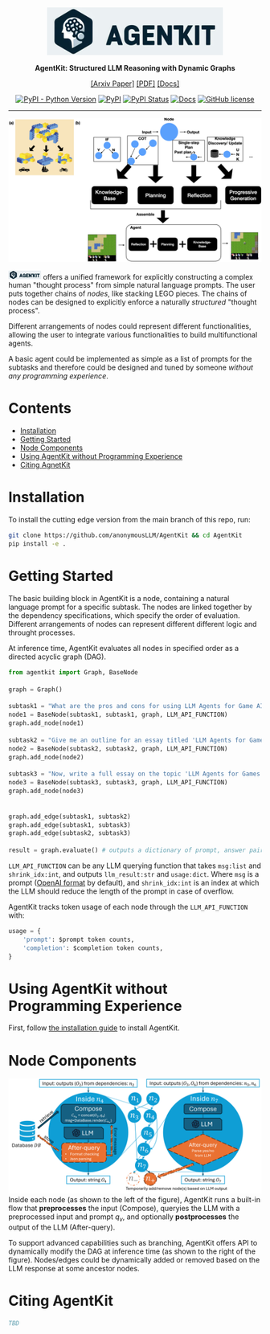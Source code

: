 <div align="center">
<img src="imgs/AgentKit.png" width="350px">

**AgentKit: Structured LLM Reasoning with Dynamic Graphs**

<!-- [[Website]](https://TODO.org) -->
[[Arxiv Paper]](TODO)
[[PDF]](TODO)
[[Docs]](https://agentkit.readthedocs.io/)

[![PyPI - Python Version](https://img.shields.io/pypi/pyversions/AgentKit)](https://pypi.org/project/AgentKit/)
[![PyPI](https://img.shields.io/pypi/v/agentkit)](https://pypi.org/project/agentkit/)
[![PyPI Status](https://pepy.tech/badge/AgentKit)](https://pepy.tech/project/AgentKit)
[![Docs](https://img.shields.io/badge/Docs-passing-green.svg "Author")](http://docs.minedojo.org/index.html "Docs")
[![GitHub license](https://img.shields.io/github/license/holmeswww/AgentKit)](https://github.com/MineDojo/MineDojo/blob/main/LICENSE)
______________________________________________________________________
![](imgs/teaser.png)
</div>

<img src="imgs/AgentKit.png" width="65px"> offers a unified framework for explicitly constructing a complex human "thought process" from simple natural language prompts.
The user puts together chains of *nodes*, like stacking LEGO pieces. The chains of nodes can be designed to explicitly enforce a naturally *structured* "thought process".

Different arrangements of nodes could represent different functionalities, allowing the user to integrate various functionalities to build multifunctional agents.

A basic agent could be implemented as simple as a list of prompts for the subtasks and therefore could be designed and tuned by someone *without any programming experience*.


# Contents

- [Installation](#Installation)
- [Getting Started](#Getting-Started)
- [Node Components](#Node-Components)
- [Using AgentKit without Programming Experience](#Using-AgentKit-without-Programming-Experience)
- [Citing AgnetKit](#Citing-AgentKit)

# Installation

<!-- Installing the AgentKit stable version is as simple as:

```bash
pip install agentkit
``` -->


To install the cutting edge version from the main branch of this repo, run:

```bash
git clone https://github.com/anonymousLLM/AgentKit && cd AgentKit
pip install -e .
```

# Getting Started

The basic building block in AgentKit is a node, containing a natural language prompt for a specific subtask. The nodes are linked together by the dependency specifications, which specify the order of evaluation. Different arrangements of nodes can represent different different logic and throught processes.

At inference time, AgentKit evaluates all nodes in specified order as a directed acyclic graph (DAG).

```python
from agentkit import Graph, BaseNode

graph = Graph()

subtask1 = "What are the pros and cons for using LLM Agents for Game AI?" 
node1 = BaseNode(subtask1, subtask1, graph, LLM_API_FUNCTION)
graph.add_node(node1)

subtask2 = "Give me an outline for an essay titled 'LLM Agents for Games'." 
node2 = BaseNode(subtask2, subtask2, graph, LLM_API_FUNCTION)
graph.add_node(node2)

subtask3 = "Now, write a full essay on the topic 'LLM Agents for Games'."
node3 = BaseNode(subtask3, subtask3, graph, LLM_API_FUNCTION)
graph.add_node(node3)


graph.add_edge(subtask1, subtask2)
graph.add_edge(subtask1, subtask3)
graph.add_edge(subtask2, subtask3)

result = graph.evaluate() # outputs a dictionary of prompt, answer pairs
```

``LLM_API_FUNCTION`` can be any LLM querying function that takes ``msg:list`` and ``shrink_idx:int``, and outputs ``llm_result:str`` and ``usage:dict``. Where ``msg`` is a prompt ([OpenAI format](https://platform.openai.com/docs/guides/text-generation/chat-completions-api) by default), and ``shrink_idx:int`` is an index at which the LLM should reduce the length of the prompt in case of overflow. 

AgentKit tracks token usage of each node through the ``LLM_API_FUNCTION`` with:
```python
usage = {
    'prompt': $prompt token counts,
    'completion': $completion token counts,
}
```

# Using AgentKit without Programming Experience
First, follow [the installation guide](#Installation) to install AgentKit.


# Node Components

![](imgs/node_archi.png)
Inside each node (as shown to the left of the figure), AgentKit runs a built-in flow that **preprocesses** the input (Compose), queryies the LLM with a preprocessed input and prompt $q_v$, and optionally **postprocesses** the output of the LLM (After-query).

To support advanced capabilities such as branching, AgentKit offers API to dynamically modify the DAG at inference time (as shown to the right of the figure). Nodes/edges could be dynamically added or removed based on the LLM response at some ancestor nodes.

# Citing AgentKit
```bibtex
TBD
```
